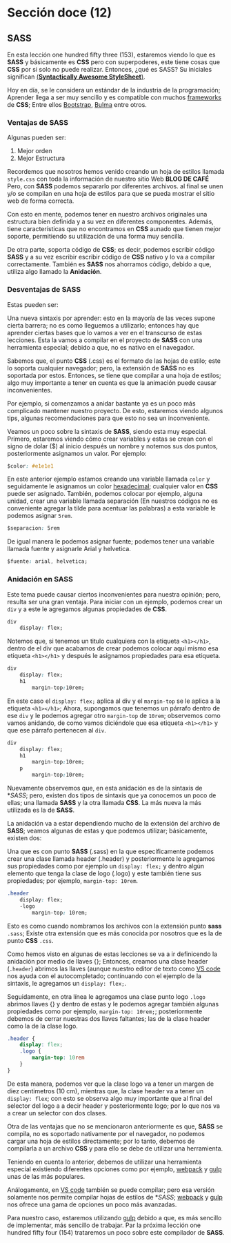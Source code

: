 # Sección doce (12)

## SASS

En esta lección one hundred fifty three (153), estaremos viendo lo que es **SASS** y básicamente es **CSS** pero con superpoderes, este tiene cosas que **CSS** por si solo no puede realizar. Entonces, ¿qué es SASS? Su iniciales significan [(**Syntactically Awesome StyleSheet**)]([SASS](https://sass-lang.com/guide/)).

Hoy en día, se le considera un estándar de la industria de la programación; Aprender llega a ser muy sencillo y es compatible con muchos [frameworks]([frameworks](https://unirfp.unir.net/revista/ingenieria-y-tecnologia/framework/)) de **CSS**; Entre ellos [Bootstrap]([Bootstrap](https://getbootstrap.com/)), [Bulma]([Bulma](https://bulma.io/)) entre otros.

### Ventajas de **SASS**

Algunas pueden ser:

1. Mejor orden
2. Mejor Estructura

Recordemos que nosotros hemos venido creando un hoja de estilos llamada `style.css` con toda la información de nuestro sitio Web **BLOG DE CAFÉ** Pero, con **SASS** podemos separarlo por diferentes archivos. al final se unen y/o se compilan en una hoja de estilos para que se pueda mostrar el sitio web de forma correcta.

Con esto en mente, podemos tener en nuestro archivos originales una estructura bien definida y a su vez en diferentes componentes. Además, tiene características que no encontramos en **CSS** aunado que tienen mejor soporte, permitiendo su utilización de una forma muy sencilla.

De otra parte, soporta código de **CSS**; es decir, podemos escribir código **SASS** y a su vez escribir escribir código de **CSS** nativo y lo va a compilar correctamente. También es **SASS** nos ahorramos código, debido a que, utiliza algo llamado la **Anidación**.

### Desventajas de **SASS**

Estas pueden ser:

Una nueva sintaxis por aprender: esto en la mayoría de las veces supone cierta barrera; no es como lleguemos a utilizarlo; entonces hay que aprender ciertas bases que lo vamos a ver en el transcurso de estas lecciones. Esta la vamos a compilar en el proyecto de **SASS** con una herramienta especial; debido a que, no es nativo en el navegador.

Sabemos que, el punto **CSS** (.css) es el formato de las hojas de estilo; este lo soporta cualquier navegador; pero, la extensión de **SASS** no es soportada por estos. Entonces, se tiene que compilar a una hoja de estilos; algo muy importante a tener en cuenta es que la animación puede causar inconvenientes.

Por ejemplo, si comenzamos a anidar bastante ya es un poco más complicado mantener nuestro proyecto. De esto, estaremos viendo algunos tips, algunas recomendaciones para que esto no sea un inconveniente.

Veamos un poco sobre la sintaxis de **SASS**, siendo esta muy especial. Primero, estaremos viendo cómo crear variables y estas se crean con el signo de dolar ($) al inicio después un nombre y notemos sus dos puntos, posteriormente asignamos un valor. Por ejemplo:

```css
$color: #e1e1e1
```

En este anterior ejemplo estamos creando una variable llamada `color` y seguidamente le asignamos un color [hexadecimal]([hexadecimal](https://htmlcolorcodes.com/es/)); cualquier valor en **CSS** puede ser asignado. También, podemos colocar por ejemplo, alguna unidad, crear una variable llamada separación (En nuestros códigos no es conveniente agregar la tilde para acentuar las palabras) a esta variable le podemos asignar `5rem`.

```css
$separacion: 5rem
```

De igual manera le podemos asignar fuente; podemos tener una variable llamada fuente y asignarle Arial y helvetica.

```css
$fuente: arial, helvetica;
```

### Anidación en **SASS**

Este tema puede causar ciertos inconvenientes para nuestra opinión; pero, resulta ser una gran ventaja. Para iniciar con un ejemplo, podemos crear un `div` y a este le agregamos algunas propiedades de **CSS**.

```css
div
    display: flex;
```

Notemos que, si tenemos un titulo cualquiera con la etiqueta `<h1></h1>`, dentro de el div que acabamos de crear podemos colocar aquí mismo esa etiqueta `<h1></h1>` y después le asignamos propiedades para esa etiqueta.

```css
div
    display: flex;
    h1
        margin-top:10rem;
```

En este caso el `display: flex;` aplica al div y el `margin-top` se le aplica a la etiqueta `<h1></h1>`; Ahora, supongamos que tenemos un párrafo dentro de ese `div` y le podemos agregar otro `margin-top` de `10rem`; observemos como vamos anidando, de como vamos diciéndole que esa etiqueta `<h1></h1>` y que ese párrafo pertenecen al `div`.

```css
div
    display: flex;
    h1
        margin-top:10rem;
    p
        margin-top:10rem;
```

Nuevamente observemos que, en esta anidación es de la sintaxis de **SASS*; pero, existen dos tipos de sintaxis que ya conocemos un poco de ellas; una llamada **SASS** y la otra llamada **CSS**. La más nueva la más utilizada es la de **SASS**.

La anidación va a estar dependiendo mucho de la extensión del archivo de **SASS**; veamos algunas de estas y que podemos utilizar; básicamente, existen dos:

Una que es con punto **SASS** (.sass) en la que específicamente podemos crear una clase llamada header (.header) y posteriormente le agregamos sus propiedades como por ejemplo un `display: flex;` y dentro algún elemento que tenga la clase de logo (.logo) y este también tiene sus propiedades; por ejemplo, `margin-top: 10rem`.

```css
.header
    display: flex;
    -logo
        margin-top: 10rem;
```
Esto es como cuando nombramos los archivos con la extensión punto **sass** `.sass`; Existe otra extensión que es más conocida por nosotros que es la de punto **CSS** `.css`.

Como hemos visto en algunas de estas lecciones se va a ir definicendo la anidación por medio de llaves {}; Entonces, creamos una clase header (`.header`) abrimos las llaves (aunque nuestro editor de texto como [VS code](https://code.visualstudio.com/) nos ayuda con el autocompletado; continuando con el ejemplo de la sintaxis, le agregamos un `display: flex;`.

Seguidamente, en otra línea le agregamos una clase punto logo `.logo` abrimos llaves {} y dentro de estas y le podemos agregar también algunas propiedades como por ejemplo, `margin-top: 10rem;`; posteriormente debemos de cerrar nuestras dos llaves faltantes; las de la clase header como la de la clase logo.

```css
.header {
    display: flex;
    .logo {
        margin-top: 10rem
    }
}
```

De esta manera, podemos ver que la clase logo va a tener un margen de diez centimetros (10 cm), mientras que, la clase header va a tener un `display: flex`; con esto se observa algo muy importante que al final del selector del logo a a decir header y posteriormente logo; por lo que nos va a crear un selector con dos clases.

Otra de las ventajas que no se mencionaron anteriormente es que, **SASS** se compila, no es soportado nativamente por el navegador, no podemos cargar una hoja de estilos directamente; por lo tanto, debemos de compilarla a un archivo **CSS** y para ello se debe de utilizar una herramienta.

Teniendo en cuenta lo anterior, debemos de utilizar una herramienta especial existiendo diferentes opciones como por ejemplo, [webpack](https://webpack.js.org/) y [gulp](https://learn.microsoft.com/es-es/archive/msdn-magazine/2016/november/the-working-programmer-how-to-be-mean-taking-a-gulp) unas de las más populares.

Análogamente, en [VS code](https://code.visualstudio.com/docs/languages/css) también se puede compilar; pero esa versión solamente nos permite compilar hojas de estilos de **SASS*; [webpack](https://webpack.js.org/) y [gulp](https://learn.microsoft.com/es-es/archive/msdn-magazine/2016/november/the-working-programmer-how-to-be-mean-taking-a-gulp) nos ofrece una gama de opciones un poco más avanzadas.

Para nuestro caso, estaremos utilizando [gulp](https://learn.microsoft.com/es-es/archive/msdn-magazine/2016/november/the-working-programmer-how-to-be-mean-taking-a-gulp) debido a que, es más sencillo de implementar, más sencillo de trabajar. Par la próxima lección one hundred fifty four (154) trataremos un poco sobre este compilador de **SASS**.
